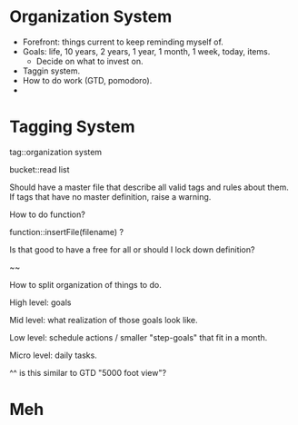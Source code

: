 
# Organization System

- Forefront: things current to keep reminding myself of.
- Goals: life, 10 years, 2 years, 1 year, 1 month, 1 week, today, items.
  - Decide on what to invest on.
- Taggin system.
- How to do work (GTD, pomodoro).
- 

# Tagging System

tag::organization system

bucket::read list

Should have a master file that describe all valid tags and rules about them.
If tags that have no master definition, raise a warning.

How to do function?

function::insertFile(filename) ?

Is that good to have a free for all or should I lock down definition?

~~

How to split organization of things to do.

High level: goals

Mid level: what realization of those goals look like.

Low level: schedule actions / smaller "step-goals" that fit in a month.

Micro level: daily tasks.

^^ is this similar to GTD "5000 foot view"?

# Meh



